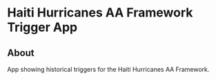 # Haiti Hurricanes AA Framework Trigger App

## About

App showing historical triggers for the Haiti Hurricanes AA Framework.
